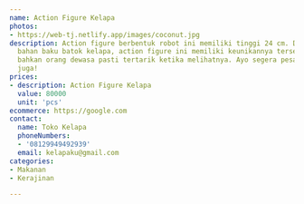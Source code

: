 ```yaml
---
name: Action Figure Kelapa
photos:
- https://web-tj.netlify.app/images/coconut.jpg
description: Action figure berbentuk robot ini memiliki tinggi 24 cm. Dibuat dengan
  bahan baku batok kelapa, action figure ini memiliki keunikannya tersendiri. Anak-anak
  bahkan orang dewasa pasti tertarik ketika melihatnya. Ayo segera pesan sekarang
  juga!
prices:
- description: Action Figure Kelapa
  value: 80000
  unit: 'pcs'
ecommerce: https://google.com
contact:
  name: Toko Kelapa
  phoneNumbers:
  - '08129949492939'
  email: kelapaku@gmail.com
categories:
- Makanan
- Kerajinan

---
```

